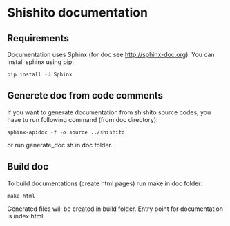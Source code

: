 # Shishito documentation

## Requirements

Documentation uses Sphinx (for doc see http://sphinx-doc.org). You can install sphinx using pip:

``` pip install -U Sphinx ```

## Generete doc from code comments

If you want to generate documentation from shishito source codes, you have tu run following command (from doc directory):

``` sphinx-apidoc -f -o source ../shishito  ```

or run generate_doc.sh in doc folder.

## Build doc

To build documentations (create html pages) run make in doc folder:

``` make html ```

Generated files will be created in build folder. Entry point for documentation is index.html.
